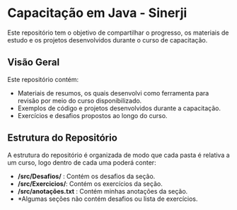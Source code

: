 # Capacitação em Java - Sinerji

Este repositório tem o objetivo de compartilhar o progresso, os materiais de estudo e os projetos desenvolvidos durante o curso de capacitação.

## Visão Geral

Este repositório contém:

- Materiais de resumos, os quais desenvolvi como ferramenta para revisão por meio do curso disponibilizado.
- Exemplos de código e projetos desenvolvidos durante a capacitação.
- Exercícios e desafios propostos ao longo do curso.

## Estrutura do Repositório

A estrutura do repositório é organizada de modo que cada pasta é relativa a um curso, logo dentro de cada uma poderá conter:

- **/src/Desafios/** : Contém os desafios da seção.
- **/src/Exercicios/**: Contém os exercícios da seção.
- **/src/anotações.txt** : Contém minhas anotações da seção.
- *Algumas seções não contém desafios ou lista de exercícios.
